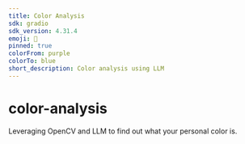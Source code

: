 ```yaml
---
title: Color Analysis
sdk: gradio
sdk_version: 4.31.4
emoji: 👀
pinned: true
colorFrom: purple
colorTo: blue
short_description: Color analysis using LLM
---
```

# color-analysis
Leveraging OpenCV and LLM to find out what your personal color is.
